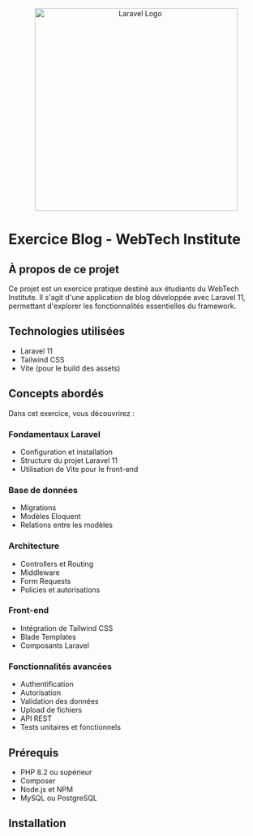 <p align="center"><a href="https://laravel.com" target="_blank"><img src="https://raw.githubusercontent.com/laravel/art/master/logo-lockup/5%20SVG/2%20CMYK/1%20Full%20Color/laravel-logolockup-cmyk-red.svg" width="400" alt="Laravel Logo"></a></p>

# Exercice Blog - WebTech Institute

## À propos de ce projet

Ce projet est un exercice pratique destiné aux étudiants du WebTech Institute. Il s'agit d'une application de blog développée avec Laravel 11, permettant d'explorer les fonctionnalités essentielles du framework.

## Technologies utilisées

- Laravel 11
- Tailwind CSS
- Vite (pour le build des assets)

## Concepts abordés

Dans cet exercice, vous découvrirez :

### Fondamentaux Laravel

- Configuration et installation
- Structure du projet Laravel 11
- Utilisation de Vite pour le front-end

### Base de données

- Migrations
- Modèles Eloquent
- Relations entre les modèles

### Architecture

- Controllers et Routing
- Middleware
- Form Requests
- Policies et autorisations

### Front-end

- Intégration de Tailwind CSS
- Blade Templates
- Composants Laravel

### Fonctionnalités avancées

- Authentification
- Autorisation
- Validation des données
- Upload de fichiers
- API REST
- Tests unitaires et fonctionnels

## Prérequis

- PHP 8.2 ou supérieur
- Composer
- Node.js et NPM
- MySQL ou PostgreSQL

## Installation
